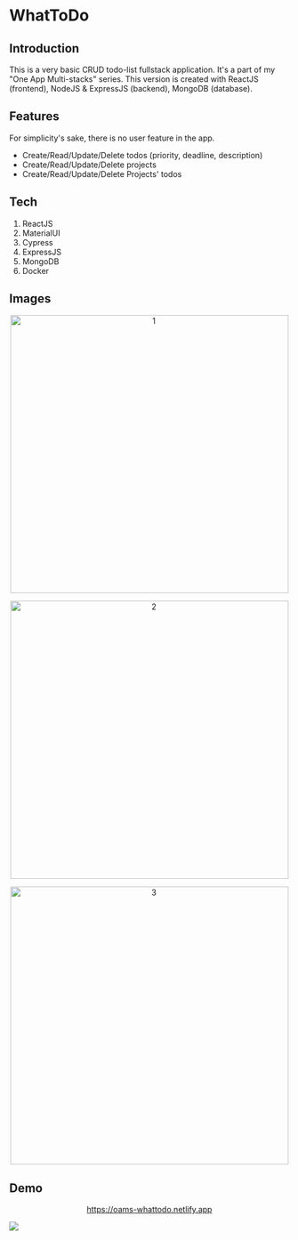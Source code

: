 # WhatToDo

## Introduction
This is a very basic CRUD todo-list fullstack application. It's a part of my "One App Multi-stacks" series. This version is created with ReactJS (frontend), NodeJS & ExpressJS (backend), MongoDB (database).

## Features
For simplicity's sake, there is no user feature in the app.

- Create/Read/Update/Delete todos (priority, deadline, description)
- Create/Read/Update/Delete projects
- Create/Read/Update/Delete Projects' todos

## Tech
1. ReactJS
2. MaterialUI
3. Cypress
4. ExpressJS
5. MongoDB
6. Docker

## Images
<p align="center">
    <img src="https://user-images.githubusercontent.com/49280437/150652075-351d8d84-bc84-4f1f-b524-4ec997a421e2.jpg" alt="1" width="500px" />
</p>

<p align="center">
    <img src="https://user-images.githubusercontent.com/49280437/150652080-3a67049d-7a52-4fac-b01e-f70f31b67313.jpg" alt="2" width="500px" />
</p>

<p align="center">
    <img src="https://user-images.githubusercontent.com/49280437/150652083-4f2d7445-e61e-4a10-923c-8c3c90fced05.jpg" alt="3" width="500px" />
</p>

## Demo

<a href="https://oams-whattodo.netlify.app" target="_blank">
    <p align="center">https://oams-whattodo.netlify.app</p>
</a>

![](https://user-images.githubusercontent.com/49280437/150673038-94e13007-6653-438b-a7c5-85dae2c18b49.gif)